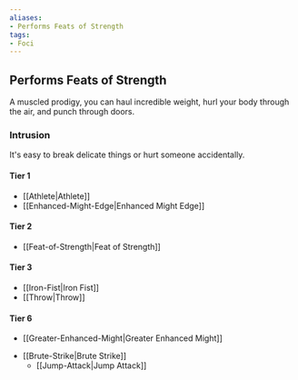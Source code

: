 ```yaml
---
aliases:
- Performs Feats of Strength
tags:
- Foci
---
```


  
## Performs Feats of Strength  
A muscled prodigy, you can haul incredible weight, hurl your body through the air, and punch through doors.  
 ### Intrusion  
It's easy to break delicate things or hurt someone accidentally.   
#### Tier 1    
* [[Athlete|Athlete]]  
* [[Enhanced-Might-Edge|Enhanced Might Edge]]  
#### Tier 2    
* [[Feat-of-Strength|Feat of Strength]]  
#### Tier 3    
  - [[Iron-Fist|Iron Fist]]  
  - [[Throw|Throw]]  
#### Tier 6    
  - [[Greater-Enhanced-Might|Greater Enhanced Might]]  
* [[Brute-Strike|Brute Strike]]  
  - [[Jump-Attack|Jump Attack]]